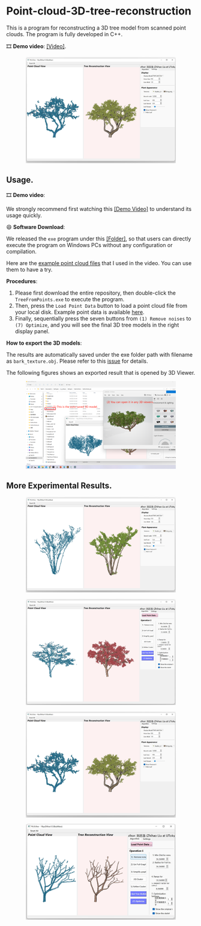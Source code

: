 # Point-cloud-3D-tree-reconstruction

This is a program for reconstructing a 3D tree model from scanned point clouds. The program is fully developed in C++.

🎞️ **Demo video**: [[Video]](https://drive.google.com/file/d/1sX3tNEdxsmSTkAFL4GsnzzMajR-hw_qR/view?usp=sharing).

<p align="center">
<img src="https://github.com/RyuZhihao123/Point-cloud-3D-tree-reconstruction/blob/main/Fig_Peach.png" alt="Description" width="400"/>
</p>

## Usage.

🎞️ **Demo video**: 

We strongly recommend first watching this [[Demo Video]](https://drive.google.com/file/d/1sX3tNEdxsmSTkAFL4GsnzzMajR-hw_qR/view?usp=sharing) to understand its usage quickly.

😄 **Software Download**: 

We released the ``exe`` program under this [[Folder]](https://github.com/RyuZhihao123/Point-cloud-3D-tree-reconstruction/tree/main/TreeFromPoints_exe), so that users can directly execute the program on Windows PCs without any configuration or compilation.

Here are the [example point cloud files](https://github.com/RyuZhihao123/Point-cloud-3D-tree-reconstruction/tree/main/Example_PointClouds) that I used in the video. You can use them to have a try.


**Procedures**: 

  1. Please first download the entire repository, then double-click the ``TreeFromPoints.exe`` to execute the program.
  2. Then, press the ``Load Point Data`` button to load a point cloud file from your local disk. Example point data is available [here](https://github.com/RyuZhihao123/Point-cloud-3D-tree-reconstruction/tree/main/Example_PointClouds).
  3. Finally, sequentially press the seven buttons from ``(1) Remove noises`` to ``(7) Optimize``, and you will see the final 3D tree models in the right display panel.

**How to export the 3D models**:

The results are automatically saved under the exe folder path with filename as ``bark_texture.obj``. Please refer to this [issue](https://github.com/RyuZhihao123/Point-cloud-3D-tree-reconstruction/issues/1) for details.

The following figures shows an exported result that is opened by 3D Viewer.

<p align="center">
<img src="https://github.com/RyuZhihao123/Point-cloud-3D-tree-reconstruction/blob/main/Fig_export.png" alt="Description" width="400"/>
</p>

## More Experimental Results.
<p align="center">
<img src="https://github.com/RyuZhihao123/Point-cloud-3D-tree-reconstruction/blob/main/Fig_Cercis.png" alt="Description" width="400"/>
</p>
<p align="center">
<img src="https://github.com/RyuZhihao123/Point-cloud-3D-tree-reconstruction/blob/main/Fig_Maple.png" alt="Description" width="400"/>
</p>
<p align="center">
<img src="https://github.com/RyuZhihao123/Point-cloud-3D-tree-reconstruction/blob/main/Fig_Peach.png" alt="Description" width="400"/>
</p>
<p align="center">
<img src="https://github.com/RyuZhihao123/Point-cloud-3D-tree-reconstruction/blob/main/Fig_default.png" alt="Description" width="400"/>
</p>

